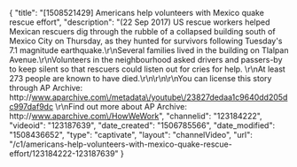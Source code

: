 {
    "title": "[1508521429] Americans help volunteers with Mexico quake rescue effort",
    "description": "(22 Sep 2017) US rescue workers helped Mexican rescuers dig through the rubble of a collapsed building south of Mexico City on Thursday, as they hunted for survivors following Tuesday's 7.1 magnitude earthquake.\r\nSeveral families lived in the building on Tlalpan Avenue.\r\nVolunteers in the neighbourhood asked drivers and passers-by to keep silent so that rescuers could listen out for cries for help. \r\nAt least 273 people are known to have died.\r\n\r\n\r\nYou can license this story through AP Archive: http:\/\/www.aparchive.com\/metadata\/youtube\/23827dedaa1c9640dd205dc997daf9dc \r\nFind out more about AP Archive: http:\/\/www.aparchive.com\/HowWeWork",
    "channelid": "123184222",
    "videoid": "123187639",
    "date_created": "1506785566",
    "date_modified": "1508436652",
    "type": "captivate",
    "layout": "channelVideo",
    "url": "\/c1\/americans-help-volunteers-with-mexico-quake-rescue-effort\/123184222-123187639"
}
